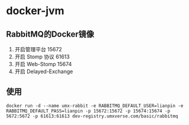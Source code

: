 # docker-jvm

## RabbitMQ的Docker镜像
1. 开启管理平台 15672
2. 开启 Stomp 协议 61613
3. 开启 Web-Stomp 15674
4. 开启 Delayed-Exchange

## 使用
```shell
docker run -d --name umx-rabbit -e RABBITMQ_DEFAULT_USER=lianpin -e RABBITMQ_DEFAULT_PASS=lianpin -p 15672:15672 -p 15674:15674 -p 5672:5672 -p 61613:61613 dev-registry.umxverse.com/basic/rabbitmq
```